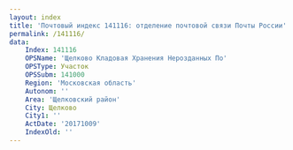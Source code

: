```yaml
---
layout: index
title: 'Почтовый индекс 141116: отделение почтовой связи Почты России'
permalink: /141116/
data:
    Index: 141116
    OPSName: 'Щелково Кладовая Хранения Нерозданных По'
    OPSType: Участок
    OPSSubm: 141000
    Region: 'Московская область'
    Autonom: ''
    Area: 'Щелковский район'
    City: Щелково
    City1: ''
    ActDate: '20171009'
    IndexOld: ''
---
```

